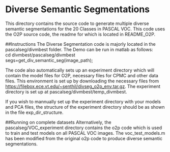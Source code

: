 Diverse Semantic Segmentations
=========

This directory contains the source code to generate multiple diverse semantic segmentations for the 20 Classes in PASCAL VOC. This code uses the O2P source code, the readme for which is located in README_O2P.


##Instructions
The Diverse Segmentation code is majorly located in the pascalseg/divmbest folder. 
The Demo can be run in matlab as follows:  
cd divmbest/pascalseg/divmbest  
segs=get_div_semantic_seg(image_path);

The code also automatically sets up an experiment directory which will contain the model files for O2P, necessary files for CPMC and other data files. This environment is set up by downloading the necessary files from https://filebox.ece.vt.edu/~senthil/divseg_o2p_env.tar.gz. The experiment directory is set up at pascalseg/divmbest/temp_divmbest.

If you wish to mannually set up the experiment directory with your models and PCA files, the structure of the experiment directory should be as shown in the file exp_dir_structure.


##Running on complete datasets
Alternatively, the pascalseg/VOC_experiment directory contains the o2p code which is used to train and test models on all PASCAL VOC images. The voc_test_models.m has been modified from the original o2p code to produce diverse semantic segmentations.

